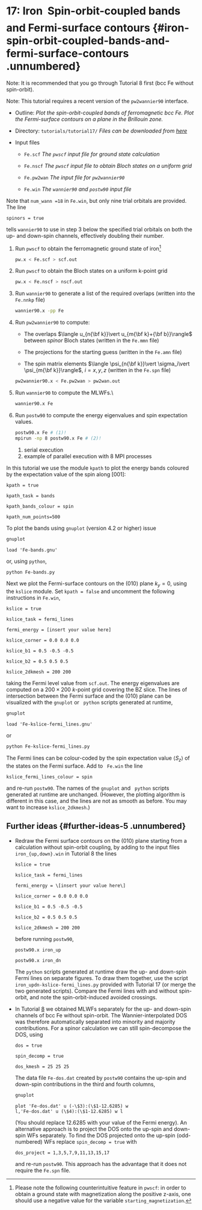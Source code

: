 # 17: Iron &#151; Spin-orbit-coupled bands and Fermi-surface contours {#iron-spin-orbit-coupled-bands-and-fermi-surface-contours .unnumbered}

Note: It is recommended that you go through Tutorial 8 first (bcc Fe
without spin-orbit).

Note: This tutorial requires a recent version of the `pw2wannier90`
interface.

-   Outline: *Plot the spin-orbit-coupled bands of ferromagnetic bcc Fe.
    Plot the Fermi-surface contours on a plane in the Brillouin zone.*

-   Directory: `tutorials/tutorial17/` *Files can be downloaded from [here](https://github.com/wannier-developers/wannier90/tutorials/tutorial17)*

-   Input files

    -    `Fe.scf` *The `pwscf` input file for ground state
        calculation*

    -    `Fe.nscf` *The `pwscf` input file to obtain Bloch
        states on a uniform grid*

    -    `Fe.pw2wan` *The input file for `pw2wannier90`*

    -    `Fe.win` *The `wannier90` and `postw90` input file*

Note that `num_wann =18` in `Fe.win`, but only nine trial orbitals are
provided. The line

```vi title="Input file"
spinors = true
```

tells `wannier90` to use in step 3 below the specified trial orbitals on
both the up- and down-spin channels, effectively doubling their number.

1.  Run `pwscf` to obtain the ferromagnetic ground state of
    iron[^2]

    ```bash title="Terminal"
    pw.x < Fe.scf > scf.out
    ```

2.  Run `pwscf` to obtain the Bloch states on a uniform
    k-point grid

    ```bash title="Terminal"
    pw.x < Fe.nscf > nscf.out
    ```

3.  Run `wannier90` to generate a list of the required overlaps (written
    into the `Fe.nnkp` file)

    ```bash title="Terminal"
    wannier90.x -pp Fe
    ```

4.  Run `pw2wannier90` to compute:

    -   The overlaps $\langle u_{n{\bf k}}\vert u_{m{\bf
                k}+{\bf b}}\rangle$ between *spinor* Bloch states
        (written in the `Fe.mmn` file)

    -   The projections for the starting guess (written in the `Fe.amn`
        file)

    -   The spin matrix elements $\langle \psi_{n{\bf
                k}}\vert \sigma_i\vert \psi_{m{\bf k}}\rangle$,
        $i=x,y,z$ (written in the `Fe.spn` file)

    ```bash title="Terminal"
    pw2wannier90.x < Fe.pw2wan > pw2wan.out
    ```

5.  Run `wannier90` to compute the MLWFs.\

    ```bash title="Terminal"
    wannier90.x Fe
    ```

6.  Run `postw90` to compute the energy eigenvalues and spin expectation
    values.

    ```bash title="Terminal"
    postw90.x Fe # (1)! 
    mpirun -np 8 postw90.x Fe # (2)!
    ```

    1.    serial execution
    2.    example of parallel execution with 8 MPI processes

In this tutorial we use the module `kpath` to plot the energy bands
coloured by the expectation value of the spin along \[001\]:

```vi title="Input file"
kpath = true

kpath_task = bands

kpath_bands_colour = spin

kpath_num_points=500
```

To plot the bands using `gnuplot` (version 4.2 or higher) issue

```bash title="Terminal"
gnuplot
```

```gnuplot title="Gnuplot shell"
load 'Fe-bands.gnu'
```

or, using `python`,


```bash title="Terminal"
python Fe-bands.py
```

Next we plot the Fermi-surface contours on the (010) plane $k_y=0$,
using the `kslice` module. Set `kpath = false` and uncomment the
following instructions in `Fe.win`,


```vi title="Input file"
kslice = true

kslice_task = fermi_lines

fermi_energy = [insert your value here]

kslice_corner = 0.0 0.0 0.0

kslice_b1 = 0.5 -0.5 -0.5

kslice_b2 = 0.5 0.5 0.5

kslice_2dkmesh = 200 200
```

taking the Fermi level value from `scf.out`. The energy eigenvalues are
computed on a $200\times 200$ $k$-point grid covering the BZ slice. The
lines of intersection between the Fermi surface and the (010) plane can
be visualized with the `gnuplot` or ` python` scripts generated at
runtime,


```bash title="Terminal"
gnuplot
```

```gnuplot title="Gnuplot shell"
load 'Fe-kslice-fermi_lines.gnu'
```

or


```bash title="Terminal"
python Fe-kslice-fermi_lines.py
```

The Fermi lines can be colour-coded by the spin expectation value
$\langle S_z\rangle$ of the states on the Fermi surface. Add to
` Fe.win` the line


```vi title="Input file"
kslice_fermi_lines_colour = spin
```

and re-run `postw90`. The names of the `gnuplot` and ` python` scripts
generated at runtime are unchanged. (However, the plotting algorithm is
different in this case, and the lines are not as smooth as before. You
may want to increase `kslice_2dkmesh`.)

## Further ideas {#further-ideas-5 .unnumbered}

-   Redraw the Fermi surface contours on the (010) plane starting from a
    calculation without spin-orbit coupling, by adding to the input
    files `iron_{up,down}.win` in Tutorial 8 the lines

    ```vi title="Input file"
    kslice = true
    
    kslice_task = fermi_lines
    
    fermi_energy = \[insert your value here\]
    
    kslice_corner = 0.0 0.0 0.0
    
    kslice_b1 = 0.5 -0.5 -0.5
    
    kslice_b2 = 0.5 0.5 0.5
    
    kslice_2dkmesh = 200 200
    ```

    before running `postw90`,

    ```vi title="Input file"
    postw90.x iron_up
    
    postw90.x iron_dn
    ```

    The `python` scripts generated at runtime draw the up- and down-spin
    Fermi lines on separate figures. To draw them together, use the
    script `iron_updn-kslice-fermi_lines.py` provided with Tutorial 17
    (or merge the two generated scripts). Compare the Fermi lines with
    and without spin-orbit, and note the spin-orbit-induced avoided
    crossings.

-   In Tutorial [8](tutorial_8.md#iron-spin-polarized-wfs-dos-projeced-wfs-versus-mlwfs) we obtained MLWFs separately for the up- and down-spin
    channels of bcc Fe without spin-orbit. The Wannier-interpolated DOS
    was therefore automatically separated into minority and majority
    contributions. For a spinor calculation we can still spin-decompose
    the DOS, using

    ```vi title="Input file"
    dos = true
    
    spin_decomp = true
    
    dos_kmesh = 25 25 25
    ```

    The data file `Fe-dos.dat` created by `postw90` contains the up-spin
    and down-spin contributions in the third and fourth columns,

    ```bash title="Terminal"
    gnuplot
    ```

    ```gnuplot title="Gnuplot shell"
    plot 'Fe-dos.dat' u (-\$3):(\$1-12.6285) w
    l,'Fe-dos.dat' u (\$4):(\$1-12.6285) w l
    ```

    (You should replace 12.6285 with your value of the Fermi energy). An
    alternative approach is to project the DOS onto the up-spin and
    down-spin WFs separately. To find the DOS projected onto the up-spin
    (odd-numbered) WFs replace `spin_decomp = true` with

    ```vi title="Input file"
    dos_project = 1,3,5,7,9,11,13,15,17
    ```

    and re-run `postw90`. This approach has the advantage that it does
    not require the `Fe.spn` file.

[^2]: Please note the following counterintuitive feature in `pwscf`: in order to obtain a ground state with magnetization
along the positive z-axis, one should use a negative value for the variable `starting_magnetization`.
